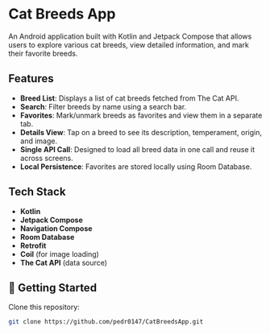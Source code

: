 # Cat Breeds App

An Android application built with Kotlin and Jetpack Compose that allows users to explore various cat breeds, view detailed information, and mark their favorite breeds.

## Features

-  **Breed List**: Displays a list of cat breeds fetched from The Cat API.
-  **Search**: Filter breeds by name using a search bar.
-  **Favorites**: Mark/unmark breeds as favorites and view them in a separate tab.
-  **Details View**: Tap on a breed to see its description, temperament, origin, and image.
-  **Single API Call**: Designed to load all breed data in one call and reuse it across screens.
-  **Local Persistence**: Favorites are stored locally using Room Database.

## Tech Stack

- **Kotlin**
- **Jetpack Compose**
- **Navigation Compose**
- **Room Database**
- **Retrofit**
- **Coil** (for image loading)
- **The Cat API** (data source)

## 🚀 Getting Started

Clone this repository:
   ```bash
   git clone https://github.com/pedr0147/CatBreedsApp.git
